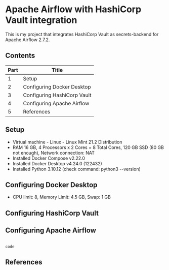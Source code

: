 # Apache Airflow with HashiCorp Vault integration
This is my project that integrates HashiCorp Vault as secrets-backend for Apache Airflow 2.7.2.

## Contents
| Part | Title |
|-|-|
|  1  | Setup |
|  2  | Configuring Docker Desktop |
|  3  | Configuring HashiCorp Vault |
|  4  | Configuring Apache Airflow |
|  5  | References |

## Setup
- Virtual machine - Linux - Linux Mint 21.2 Distribution
- RAM 16 GB, 4 Processors x 2 Cores = 8 Total Cores, 120 GB SSD (80 GB not enough), Network connection: NAT
- Installed Docker Compose v2.22.0
- Installed Docker Desktop v4.24.0 (122432)
- Installed Python 3.10.12 (check command: python3 --version)

## Configuring Docker Desktop
- CPU limit: 8, Memory Limit: 4.5 GB, Swap: 1 GB

## Configuring HashiCorp Vault

## Configuring Apache Airflow
```

```

`code`

## References
